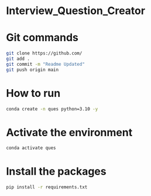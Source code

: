 # Interview_Question_Creator


# Git commands

```bash
git clone https://github.com/
git add .
git commit -m "Readme Updated"
git push origin main
```

# How to run
```bash
conda create -n ques python=3.10 -y
```

# Activate the environment
```bash
conda activate ques
```

# Install the packages
```bash
pip install -r requirements.txt